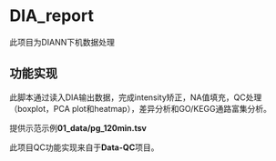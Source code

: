 # DIA_report
 此项目为DIANN下机数据处理

## 功能实现

此脚本通过读入DIA输出数据，完成intensity矫正，NA值填充，QC处理（boxplot，PCA plot和heatmap），差异分析和GO/KEGG通路富集分析。

提供示范示例**01_data/pg_120min.tsv**

此项目QC功能实现来自于**Data-QC**项目。
